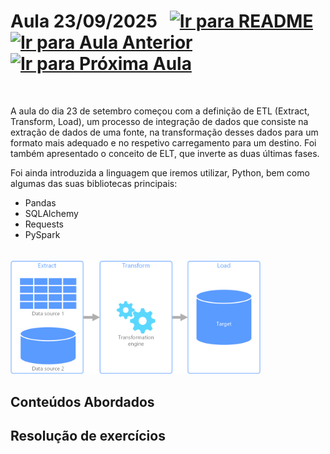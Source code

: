 # Aula 23/09/2025 &nbsp; [![Ir para README](https://img.shields.io/badge/Indice-Verde?style=for-the-badge)](../README.md#indice) &nbsp; [![Ir para Aula Anterior](https://img.shields.io/badge/Anterior-Aula%202-007ACC?style=for-the-badge)](../aulas/16-09-2025.md) &nbsp; [![Ir para Próxima Aula](https://img.shields.io/badge/Próxima-Aula%204-007ACC?style=for-the-badge)](../aulas/30-09-2025.md)

</br>

<p>
A aula do dia 23 de setembro começou com a definição de ETL (Extract, Transform, Load), um processo de integração de dados que consiste na extração de dados de uma fonte, na transformação desses dados para um formato mais adequado e no respetivo carregamento para um destino. 
Foi também apresentado o conceito de ELT, que inverte as duas últimas fases.
</p>

<p>
Foi ainda introduzida a linguagem que iremos utilizar, Python, bem como algumas das suas bibliotecas principais:
</p>

<ul>
  <li>Pandas</li>
  <li>SQLAlchemy</li>
  <li>Requests</li>
  <li>PySpark</li>
</ul>

</br>

<img src="../img/etl.png" width="400px" alt="Diagram das fases do ETL">

## Conteúdos Abordados

<!-- - [Integração de dados](../apontamentos/integração%20de%20dados.md) -->

## Resolução de exercícios

<!--
- [Tarefa 1](../fichas/tarefa1.md) -->
